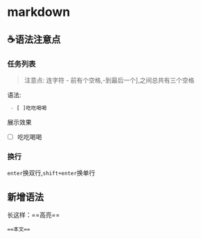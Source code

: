 # markdown



## ☕语法注意点

### 任务列表

> 注意点: 连字符 - 前有个空格,-到最后一个],之间总共有三个空格

语法:

```python
 - [ ]吃吃喝喝
```

展示效果

- [ ] 吃吃喝喝



### 换行

`enter`换双行,`shift+enter`换单行



## 新增语法

长这样：==高亮==

```
==本文==
```





